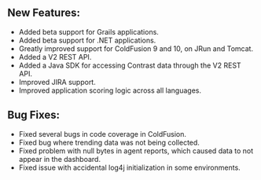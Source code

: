 <!--
title: "Contrast 2.5.0 Release Notes, January 15th, 2014"
description: "Contrast 2.5.0 Release Notes, January 15th, 2014"
-->

## New Features:
* Added beta support for Grails applications.
* Added beta support for .NET applications.
* Greatly improved support for ColdFusion 9 and 10, on JRun and Tomcat.
* Added a V2 REST API.
* Added a Java SDK for accessing Contrast data through the V2 REST API.
* Improved JIRA support.
* Improved application scoring logic across all languages.

## Bug Fixes:
* Fixed several bugs in code coverage in ColdFusion.
* Fixed bug where trending data was not being collected.
* Fixed problem with null bytes in agent reports, which caused data to not appear in the dashboard.
* Fixed issue with accidental log4j initialization in some environments. 
